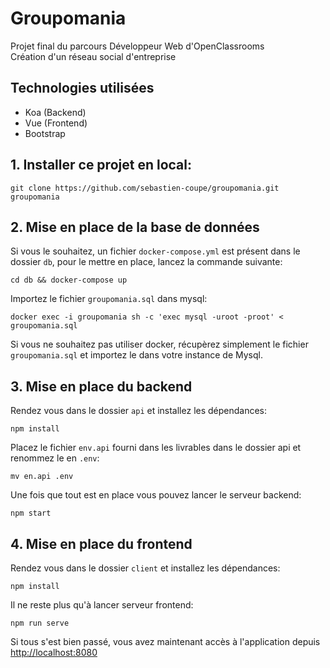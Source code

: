 # Groupomania

Projet final du parcours Développeur Web d'OpenClassrooms  
Création d'un réseau social d'entreprise

## Technologies utilisées

-   Koa (Backend)
-   Vue (Frontend)
-   Bootstrap

## 1. Installer ce projet en local:

```
git clone https://github.com/sebastien-coupe/groupomania.git groupomania
```

## 2. Mise en place de la base de données

Si vous le souhaitez, un fichier `docker-compose.yml` est présent dans le dossier `db`, pour le mettre en place, lancez la commande suivante:

```
cd db && docker-compose up
```

Importez le fichier `groupomania.sql` dans mysql:

```
docker exec -i groupomania sh -c 'exec mysql -uroot -proot' < groupomania.sql
```

Si vous ne souhaitez pas utiliser docker, récupèrez simplement le fichier `groupomania.sql` et importez le dans votre instance de Mysql.

## 3. Mise en place du backend

Rendez vous dans le dossier `api` et installez les dépendances:

```
npm install
```

Placez le fichier `env.api` fourni dans les livrables dans le dossier api et renommez le en `.env`:

```
mv en.api .env
```

Une fois que tout est en place vous pouvez lancer le serveur backend:

```
npm start
```

## 4. Mise en place du frontend

Rendez vous dans le dossier `client` et installez les dépendances:

```
npm install
```

Il ne reste plus qu'à lancer serveur frontend:

```
npm run serve
```

Si tous s'est bien passé, vous avez maintenant accès à l'application depuis [http://localhost:8080](http://localhost:8080)
